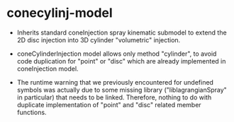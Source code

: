 # conecylinj-model

- Inherits standard coneInjection spray kinematic submodel to extend the 2D disc injection into 3D cylinder "volumetric" injection.

- coneCylinderInjection model allows only method "cylinder", to avoid code duplication for "point" or "disc" which are already implemented in coneInjection model.

- The runtime warning that we previously encountered for undefined symbols was actually due to some missing library ("liblagrangianSpray" in particular) that needs to be linked. Therefore, nothing to do with duplicate implementation of "point" and "disc" related member functions.

